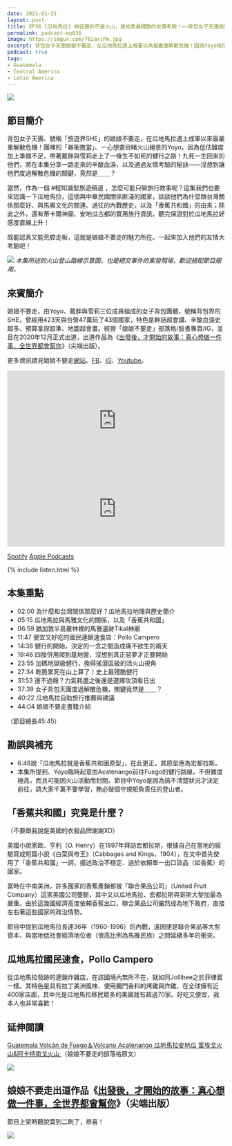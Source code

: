 ```yaml
---
date: 2021-01-31
layout: post
title: EP36 [瓜地馬拉] 姊征服的不是火山，是地表最殘酷的友情考驗！——背包女子天團挑戰阿卡特南戈火山 ft. 娘娘不要走 Yoyo、雪莉
permalink: podcast-ep036
image: https://imgur.com/762axjPm.jpg
excerpt: 背包女子天團娘娘不要走，在瓜地馬拉遇上成軍以來最嚴重解散危機！因為Yoyo低估難度加上準備不足，帶著戴胖與雪莉走上了一條生不如死的火山健行之路；他們究竟是如何活著回來而且沒有絕交？本集將揭開其關鍵！此外，我們也會好好來認識這個跟台灣關係頗好、與馬雅文化關聯密切、曾經是個「香蕉共和國」的中美重要大國！
podcast: true
tags:
- Guatemala
- Central America
- Latin America
---
```


![](https://imgur.com/762axjP.jpg)

## 節目簡介

背包女子天團、號稱「旅遊界SHE」的娘娘不要走，在瓜地馬拉遇上成軍以來最嚴重解散危機！團裡的「暴衝擔當」、一心想要目睹火山絕景的Yoyo，因為低估難度加上準備不足，帶著戴胖與雪莉走上了一條生不如死的健行之路！九死一生回來的他們，將在本集分享一路走來的辛酸血淚，以及通過友情考驗的秘訣——沒想到讓他們度過解散危機的關鍵，竟然是＿＿？

當然，作為一個 #輕知識型旅遊頻道 ，怎麼可能只聊旅行故事呢？這集我們也要來認識一下瓜地馬拉，這個與中華民國關係匪淺的國家，談談他們為什麼跟台灣關係那麼好、與馬雅文化的關連、過往的內戰歷史，以及「香蕉共和國」的由來；除此之外，還有蒂卡爾神廟、安地瓜古都的實用旅行資訊，聽完保證對於瓜地馬拉好感度直線上升！

既能認真又能荒腔走板，這就是娘娘不要走的魅力所在。一起來加入他們的友情大考驗吧！

![](https://imgur.com/nl5bhng.jpg)
*本集所述的火山登山路線示意圖，也是絕交事件的案發現場，歡迎搭配節目服用。*

## 來賓簡介

娘娘不要走，由Yoyo、戴胖與雪莉三位成員組成的女子背包團體，號稱背包界的SHE，曾經用423天與台幣47萬玩了43個國家，特色是幹話超會講、辛酸血淚史超多、預算拿捏超準、地圖超會畫。經營「娘娘不要走」部落格/臉書專頁/IG，並且在2020年12月正式出道，出道作品為《[出發後，才開始的故事：真心想做一件事，全世界都會幫你](https://www.books.com.tw/products/0010877672)》（尖端出版）。

更多資訊請見娘娘不要走[網站](https://jxuantai.wixsite.com/mamakajima)、[FB](https://www.facebook.com/mamakajima/)、[IG](https://www.instagram.com/mamakajima/)、[Youtube](https://www.youtube.com/channel/UC1sYoH_OrMiqS2iXtZIyK0g)。

<iframe src="https://open.spotify.com/embed-podcast/episode/5VQ7RcX9vBeeunBXtvXKpm" width="100%" height="232" frameborder="0" allowtransparency="true" allow="encrypted-media"></iframe>

<iframe allow="autoplay *; encrypted-media *; fullscreen *" frameborder="0" height="175" style="width:100%;max-width:660px;overflow:hidden;background:transparent;" sandbox="allow-forms allow-popups allow-same-origin allow-scripts allow-storage-access-by-user-activation allow-top-navigation-by-user-activation" src="https://embed.podcasts.apple.com/tw/podcast/id1518914711?i=1000507223954"></iframe>

[Spotify](https://open.spotify.com/episode/5VQ7RcX9vBeeunBXtvXKpm)
[Apple Podcasts](https://podcasts.apple.com/tw/podcast/id1518914711?i=1000507223954)

{% include listen.html %}

## 本集重點

* 02:00 為什麼和台灣關係那麼好？瓜地馬拉地理與歷史簡介
* 05:15 瓜地馬拉與馬雅文化的關係，以及「香蕉共和國」
* 06:59 猶加敦半島叢林裡的馬雅遺跡Tikal神廟
* 11:47 便宜又好吃的國民連鎖速食店：Pollo Campero
* 14:36 健行的開始，決定的一念之間造成痛不欲生的兩天
* 19:46 四肢併用爬到基地營，沒想到真正惡夢才正要開始
* 23:55 加碼地獄級健行，換得搖滾區級的活火山視角
* 27:34 乾脆累死在山上算了！史上最殘酷健行
* 31:53 還不過癮？力氣耗盡之後還是選擇攻頂看日出
* 37:39 女子背包天團度過解散危機，關鍵竟然是＿＿？
* 40:22 瓜地馬拉自助旅行推薦與建議
* 44:04 娘娘不要走書籍介紹

（節目總長45:45）

## 勘誤與補充

* 6:48說「瓜地馬拉就是香蕉共和國原型」，在此更正，其原型應為宏都拉斯。
* 本集所提到、Yoyo臨時起意由Acatenango前往Fuego的健行路線，不但難度極高，而且可能因火山活動而封閉。節目中Yoyo是因為搞不清楚狀況才決定前往，請大家千萬不要學習，務必做個守規矩負責任的登山者。

## 「香蕉共和國」究竟是什麼？

（不要跟我說是美國的衣服品牌謝謝XD）

美國小說家歐．亨利（O. Henry）在1897年拜訪宏都拉斯，根據自己在當地的經驗寫成短篇小說《白菜與帝王》（Cabbages and Kings，1904），在文中首先使用了「香蕉共和國」一詞，描述政治不穩定、過於依賴單一出口貨品（如香蕉）的國家。

當時在中南美洲，許多國家的香蕉產銷都被「聯合果品公司」（United Fruit Company）這家美國公司壟斷，其中又以瓜地馬拉、宏都拉斯與哥斯大黎加最為嚴重。由於這幾國經濟高度依賴香蕉出口，聯合果品公司儼然成為地下政府，直接左右著這些國家的政治情勢。

節目中提到瓜地馬拉長達36年（1960-1996）的內戰，遠因便是聯合果品等大型資本，與當地低社會經濟地位者（很高比例為馬雅民族）之間延續多年的衝突。

## 瓜地馬拉國民速食，Pollo Campero

從瓜地馬拉發跡的連鎖炸雞店，在該國境內無所不在，就如同Jollibee之於菲律賓一樣。其特色是具有拉丁美洲風味、使用獨門香料的烤雞與炸雞，在全球擁有近400家店面，其中光是瓜地馬拉移民眾多的美國就有超過70家。好吃又便宜，我本人也非常喜歡！

## 延伸閱讀

[Guatemala Volcán de Fuego＆Volcano Acatenango 瓜地馬拉安地瓜 富埃戈火山&阿卡特南戈火山
](https://bit.ly/3j5183B)（娘娘不要走的部落格原文）

![](https://static.wixstatic.com/media/d5e5c4_541893d4ec3d4737a72e8696750f760f~mv2.jpg)

## 娘娘不要走出道作品《[出發後，才開始的故事：真心想做一件事，全世界都會幫你](https://www.books.com.tw/products/0010877672)》（尖端出版）

節目上架時聽說賣到二刷了，恭喜！

![](https://www.books.com.tw/img/001/087/76/0010877672_bc_01.jpg)
